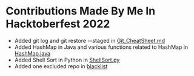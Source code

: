 # Contributions Made By Me In Hacktoberfest 2022

* Added git log and git restore --staged in [Git_CheatSheet.md](https://github.com/Jahenr/CheatSheets/blob/master/Git_CheatSheet.md)
* Added HashMap in Java and various functions related to HashMap in [HashMap.java](https://github.com/sayandas722/OOPS.code/blob/main/HashMap.java)
* Added Shell Sort in Python in [ShellSort.py](https://github.com/SoumyadeepMukherjee/Advanced-DSA/blob/master/ShellSort.py)
* Added one excluded repo in [blacklist](https://github.com/vivian-dai/Hacktoberfest-2022-Repos/tree/main/blacklist)

